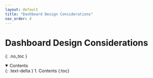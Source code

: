 ```yaml
---
layout: default
title: "Dashboard Design Considerations"
nav_order: 4
---
```


# Dashboard Design Considerations
{: .no_toc }

<details open markdown="block">
  <summary>
    Contents
  </summary>
  {: .text-delta }
1. Contents
{:toc}
</details>
